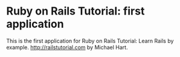 # Ruby on Rails Tutorial: first application
This is the first application for Ruby on Rails Tutorial: Learn Rails by example. http://railstutorial.com by Michael Hart.
